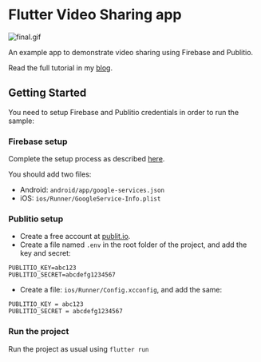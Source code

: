 # Flutter Video Sharing app

![final.gif](https://www.learningsomethingnew.com/flutter-video/final.gif)

An example app to demonstrate video sharing using Firebase and Publitio.

Read the full tutorial in my [blog](https://www.learningsomethingnew.com/how-to-make-a-cross-platform-video-sharing-app-with-flutter-and-firebase).

## Getting Started

You need to setup Firebase and Publitio credentials in order to run the sample:

### Firebase setup
Complete the setup process as described [here](https://firebase.google.com/docs/flutter/setup).

You should add two files:
- Android: `android/app/google-services.json`
- iOS: `ios/Runner/GoogleService-Info.plist`

### Publitio setup
- Create a free account at [publit.io](https://publit.io?fpr=jonathan43).
- Create a file named `.env` in the root folder of the project, and add the key and secret:
```
PUBLITIO_KEY=abc123
PUBLITIO_SECRET=abcdefg1234567
```
- Create a file: `ios/Runner/Config.xcconfig`, and add the same:
```
PUBLITIO_KEY = abc123
PUBLITIO_SECRET = abcdefg1234567
```

### Run the project
Run the project as usual using `flutter run`